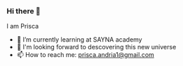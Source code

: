 ### Hi there 👋

I am Prisca 
- 🌱 I’m currently learning at SAYNA academy
- 👯 I'm looking forward to descovering this new universe
- 📫 How to reach me: prisca.andria1@gmail.com
